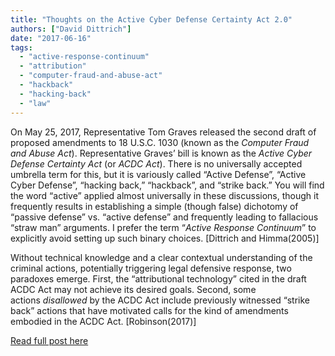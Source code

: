 ```yaml
---
title: "Thoughts on the Active Cyber Defense Certainty Act 2.0"
authors: ["David Dittrich"]
date: "2017-06-16"
tags: 
  - "active-response-continuum"
  - "attribution"
  - "computer-fraud-and-abuse-act"
  - "hackback"
  - "hacking-back"
  - "law"
---
```


On May 25, 2017, Representative Tom Graves released the second draft of proposed amendments to 18 U.S.C. 1030 (known as the _Computer Fraud and Abuse Act_). Representative Graves’ bill is known as the _Active Cyber Defense Certainty Act_ (or _ACDC Act_). There is no universally accepted umbrella term for this, but it is variously called “Active Defense”, “Active Cyber Defense”, “hacking back,” “hackback”, and “strike back.” You will find the word “active” applied almost universally in these discussions, though it frequently results in establishing a simple (though false) dichotomy of “passive defense” vs. “active defense” and frequently leading to fallacious “straw man” arguments. I prefer the term “_Active Response Continuum_” to explicitly avoid setting up such binary choices. \[Dittrich and Himma(2005)\]

  

Without technical knowledge and a clear contextual understanding of the criminal actions, potentially triggering legal defensive response, two paradoxes emerge. First, the “attributional technology” cited in the draft ACDC Act may not achieve its desired goals. Second, some actions _disallowed_ by the ACDC Act include previously witnessed “strike back” actions that have motivated calls for the kind of amendments embodied in the ACDC Act. \[Robinson(2017)\]

  

[Read full post here](https://medium.com/@dave.dittrich/thoughts-on-the-active-cyber-defense-certainty-act-2-0-d0b456a56d8b)
